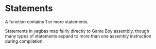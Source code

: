 # Statements

A function contains 1 or more statements.

Statements in yagbas map fairly directly to Game Boy assembly, though many types
of statements expand to more than one assembly instruction during compilation.
